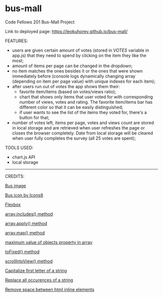 # bus-mall
Code Fellows 201 Bus-Mall Project

Link to deployed page: https://leokuhorev.github.io/bus-mall/

FEATURES:

- users are given certain amount of votes (stored in *VOTES* variable in app.js) that they need to spend by clicking on the item they like the most;
- amount of items per page can be changed in the dropdown;
- no item matches the ones besides it or the ones that were shown immediately before (console logs dynamically changing array (depending on item per page value) with unique indexes for each item);
- after users run out of votes the app shows them their:
    - favorite item/items (based on votes/views ratio);
    - chart that shows only items that user voted for with corresponding number of views, votes and rating. The favorite item/items bar has different color so that it can be easily distinguished;
    - if user wants to see the list of the items they voted for, there's a button for that;
- number of votes left, items per page, votes and views count are stored in local storage and are retrieved when user refreshes the page or closes the browser completely. Date from local storage will be cleared when user fully completes the survey (all 25 votes are spent);

TOOLS USED:
- chart.js API
- local storage


---------------------------------
CREDITS:

[Bus image](https://publicdomainvectors.org/)

[Bus icon by Icons8](https://icons8.com/icon/119440/bus)

[Flexbox](https://www.w3schools.com/css/css3_flexbox.asp)

[array.includes() method](https://www.w3schools.com/jsref/jsref_includes_array.asp)

[array.apply() method](https://stackoverflow.com/questions/21255138/how-does-the-math-max-apply-work)

[array.map() method](https://www.w3schools.com/jsref/jsref_map.asp)

[maximum value of objects property in array](https://stackoverflow.com/questions/4020796/finding-the-max-value-of-an-attribute-in-an-array-of-objects)

[toFixed() method](https://www.w3schools.com/jsref/jsref_tofixed.asp)

[scrollIntoView() method](https://www.w3schools.com/jsref/met_element_scrollintoview.asp)

[Capitalize first letter of a string](https://joshtronic.com/2016/02/14/how-to-capitalize-the-first-letter-in-a-string-in-javascript/)

[Replace all occurences of a string ](https://stackoverflow.com/questions/1144783/how-to-replace-all-occurrences-of-a-string)

[Remove space between html inline elements](https://stackoverflow.com/questions/5078239/how-do-i-remove-the-space-between-inline-block-elements)
